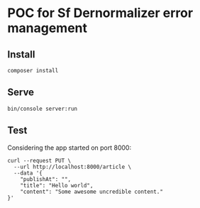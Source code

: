 POC for Sf Dernormalizer error management
=========================================


Install
-------

```
composer install
```

Serve
-----

```
bin/console server:run
```

Test
----

Considering the app started on port 8000:

```
curl --request PUT \
  --url http://localhost:8000/article \
  --data '{
	"publishAt": "",
	"title": "Hello world",
	"content": "Some awesome uncredible content."
}'
```
